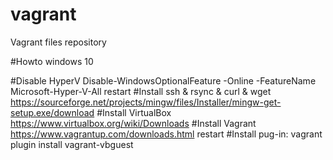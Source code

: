 # vagrant
Vagrant files repository

#Howto windows 10

#Disable HyperV
Disable-WindowsOptionalFeature -Online -FeatureName Microsoft-Hyper-V-All
restart
#Install ssh & rsync & curl & wget
https://sourceforge.net/projects/mingw/files/Installer/mingw-get-setup.exe/download
#Install VirtualBox
https://www.virtualbox.org/wiki/Downloads
#Install Vagrant
https://www.vagrantup.com/downloads.html
restart
#Install pug-in:
vagrant plugin install vagrant-vbguest

